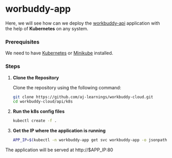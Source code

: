 # worbuddy-app

Here, we will see how can we deploy the [workbuddy-api](https://github.com/aj-learnings/workbuddy-api) application with the help of **Kubernetes** on any system.

### Prerequisites

We need to have [Kubernetes](https://kubernetes.io/releases/download/) or [Minikube](https://minikube.sigs.k8s.io/docs/start/?arch=%2Fwindows%2Fx86-64%2Fstable%2F.exe+download) installed.


### Steps
1. **Clone the Repository**

   Clone the repository using the following command:

   ```bash
   git clone https://github.com/aj-learnings/workbuddy-cloud.git
   cd workbuddy-cloud/api/k8s
   ```
2. **Run the k8s config files**

    ```bash
   kubectl create -f .
   ```

3. **Get the IP where the application is running**

    ```bash
   APP_IP=$(kubectl -n workbuddy-app get svc workbuddy-app -o jsonpath='{.spec.clusterIP}')
   ```

The application will be served at http://$APP_IP:80